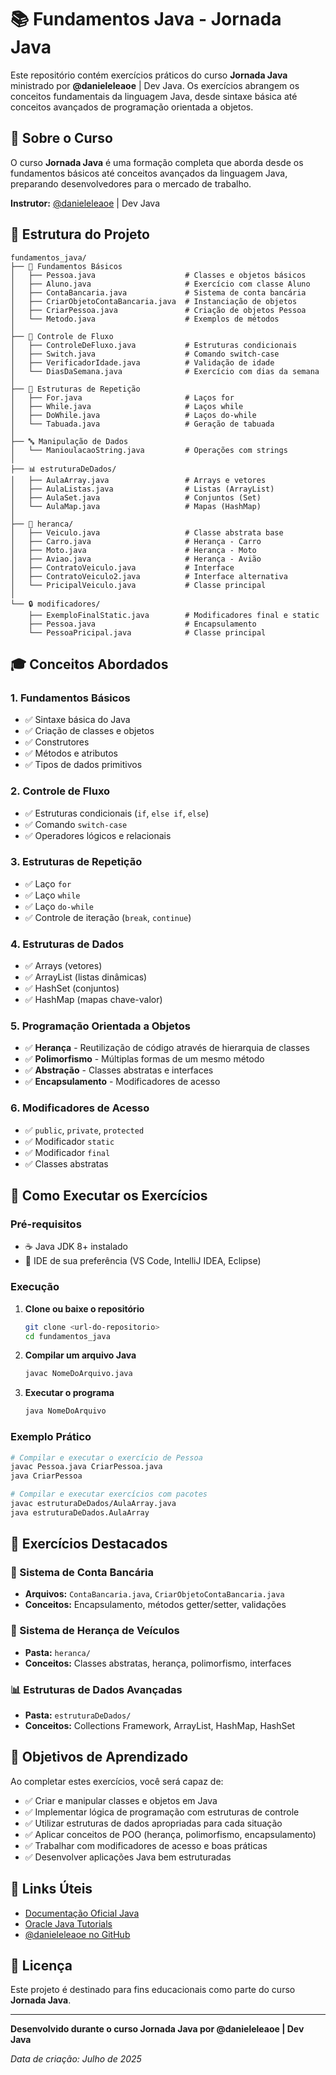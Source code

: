 # 📚 Fundamentos Java - Jornada Java

Este repositório contém exercícios práticos do curso **Jornada Java** ministrado por **@danieleleaoe** | Dev Java. Os exercícios abrangem os conceitos fundamentais da linguagem Java, desde sintaxe básica até conceitos avançados de programação orientada a objetos.

## 🎯 Sobre o Curso

O curso **Jornada Java** é uma formação completa que aborda desde os fundamentos básicos até conceitos avançados da linguagem Java, preparando desenvolvedores para o mercado de trabalho.

**Instrutor:** [@danieleleaoe](https://github.com/danieleleaoe) | Dev Java

## 📂 Estrutura do Projeto

```
fundamentos_java/
├── 📄 Fundamentos Básicos
│   ├── Pessoa.java                    # Classes e objetos básicos
│   ├── Aluno.java                     # Exercício com classe Aluno
│   ├── ContaBancaria.java             # Sistema de conta bancária
│   ├── CriarObjetoContaBancaria.java  # Instanciação de objetos
│   ├── CriarPessoa.java               # Criação de objetos Pessoa
│   └── Metodo.java                    # Exemplos de métodos
│
├── 🔄 Controle de Fluxo
│   ├── ControleDeFluxo.java           # Estruturas condicionais
│   ├── Switch.java                    # Comando switch-case
│   ├── VerificadorIdade.java          # Validação de idade
│   └── DiasDaSemana.java              # Exercício com dias da semana
│
├── 🔁 Estruturas de Repetição
│   ├── For.java                       # Laços for
│   ├── While.java                     # Laços while
│   ├── DoWhile.java                   # Laços do-while
│   └── Tabuada.java                   # Geração de tabuada
│
├── 🔤 Manipulação de Dados
│   └── ManioulacaoString.java         # Operações com strings
│
├── 📊 estruturaDeDados/
│   ├── AulaArray.java                 # Arrays e vetores
│   ├── AulaListas.java                # Listas (ArrayList)
│   ├── AulaSet.java                   # Conjuntos (Set)
│   └── AulaMap.java                   # Mapas (HashMap)
│
├── 🧬 heranca/
│   ├── Veiculo.java                   # Classe abstrata base
│   ├── Carro.java                     # Herança - Carro
│   ├── Moto.java                      # Herança - Moto
│   ├── Aviao.java                     # Herança - Avião
│   ├── ContratoVeiculo.java           # Interface
│   ├── ContratoVeiculo2.java          # Interface alternativa
│   └── PricipalVeiculo.java           # Classe principal
│
└── 🔒 modificadores/
    ├── ExemploFinalStatic.java        # Modificadores final e static
    ├── Pessoa.java                    # Encapsulamento
    └── PessoaPricipal.java            # Classe principal
```

## 🎓 Conceitos Abordados

### 1. **Fundamentos Básicos**
- ✅ Sintaxe básica do Java
- ✅ Criação de classes e objetos
- ✅ Construtores
- ✅ Métodos e atributos
- ✅ Tipos de dados primitivos

### 2. **Controle de Fluxo**
- ✅ Estruturas condicionais (`if`, `else if`, `else`)
- ✅ Comando `switch-case`
- ✅ Operadores lógicos e relacionais

### 3. **Estruturas de Repetição**
- ✅ Laço `for`
- ✅ Laço `while`
- ✅ Laço `do-while`
- ✅ Controle de iteração (`break`, `continue`)

### 4. **Estruturas de Dados**
- ✅ Arrays (vetores)
- ✅ ArrayList (listas dinâmicas)
- ✅ HashSet (conjuntos)
- ✅ HashMap (mapas chave-valor)

### 5. **Programação Orientada a Objetos**
- ✅ **Herança** - Reutilização de código através de hierarquia de classes
- ✅ **Polimorfismo** - Múltiplas formas de um mesmo método
- ✅ **Abstração** - Classes abstratas e interfaces
- ✅ **Encapsulamento** - Modificadores de acesso

### 6. **Modificadores de Acesso**
- ✅ `public`, `private`, `protected`
- ✅ Modificador `static`
- ✅ Modificador `final`
- ✅ Classes abstratas

## 🚀 Como Executar os Exercícios

### Pré-requisitos
- ☕ Java JDK 8+ instalado
- 🔧 IDE de sua preferência (VS Code, IntelliJ IDEA, Eclipse)

### Execução

1. **Clone ou baixe o repositório**
   ```bash
   git clone <url-do-repositorio>
   cd fundamentos_java
   ```

2. **Compilar um arquivo Java**
   ```bash
   javac NomeDoArquivo.java
   ```

3. **Executar o programa**
   ```bash
   java NomeDoArquivo
   ```

### Exemplo Prático

```bash
# Compilar e executar o exercício de Pessoa
javac Pessoa.java CriarPessoa.java
java CriarPessoa

# Compilar e executar exercícios com pacotes
javac estruturaDeDados/AulaArray.java
java estruturaDeDados.AulaArray
```

## 📝 Exercícios Destacados

### 🏦 Sistema de Conta Bancária
- **Arquivos:** `ContaBancaria.java`, `CriarObjetoContaBancaria.java`
- **Conceitos:** Encapsulamento, métodos getter/setter, validações

### 👥 Sistema de Herança de Veículos
- **Pasta:** `heranca/`
- **Conceitos:** Classes abstratas, herança, polimorfismo, interfaces

### 📊 Estruturas de Dados Avançadas
- **Pasta:** `estruturaDeDados/`
- **Conceitos:** Collections Framework, ArrayList, HashMap, HashSet

## 🎯 Objetivos de Aprendizado

Ao completar estes exercícios, você será capaz de:

- ✅ Criar e manipular classes e objetos em Java
- ✅ Implementar lógica de programação com estruturas de controle
- ✅ Utilizar estruturas de dados apropriadas para cada situação
- ✅ Aplicar conceitos de POO (herança, polimorfismo, encapsulamento)
- ✅ Trabalhar com modificadores de acesso e boas práticas
- ✅ Desenvolver aplicações Java bem estruturadas

## 🔗 Links Úteis

- [Documentação Oficial Java](https://docs.oracle.com/javase/)
- [Oracle Java Tutorials](https://docs.oracle.com/javase/tutorial/)
- [@danieleleaoe no GitHub](https://github.com/danieleleaoe)

## 📄 Licença

Este projeto é destinado para fins educacionais como parte do curso **Jornada Java**.

---

**Desenvolvido durante o curso Jornada Java por @danieleleaoe | Dev Java**

*Data de criação: Julho de 2025*
